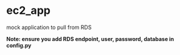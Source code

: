 # ec2_app
mock application to pull from RDS

**Note: ensure you add RDS endpoint, user, password, database in config.py**
